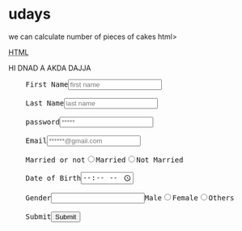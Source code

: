 # udays
we can calculate number of pieces of cakes
html>
<head>
<title>Resume</title><abbr title="hyper text markup language">HTML</abbr>
<link rel="stylesheet" href="external.css">
</head>
<body>
<p>HI DNAD A AKDA DAJJA </p>
<form>
    <pre>
    <label for="f1">First Name</label><input type="text" id="f1" placeholder="first name"><br>
    <label for="f2">Last Name</label><input type="password" id="f2" placeholder="last name"><br>
    <label for="f3">password</label><input type="text" id="f3" placeholder="*****"><br>
    <label for="f4">Email</label><input type="email" id="f4" placeholder="******@gmail.com"><br>
    <label for="f5">Married or not</label><input type="radio" id="f5" >Married<input type="radio" id="f5">Not Married<br>
    <label for="f6">Date of Birth</label><input type="time" id="f6"><br>
    <label for="f7">Gender</label><input type="password" id="f7">Male<input type="radio" id="f7">Female<input type="radio" id="f7">Others<br>
    <label for="f8">Submit</label><input type="submit" id="f8" placeholder="Submit"></pre>
</form>
</body>
</html>
